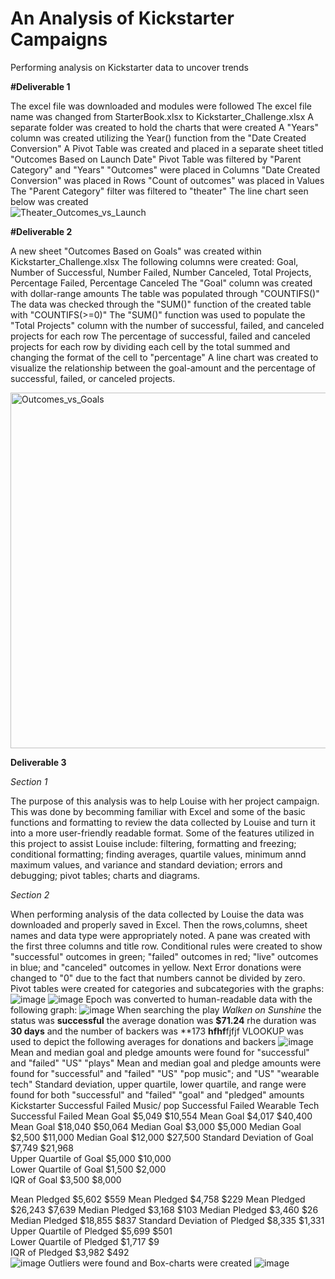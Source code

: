 # An Analysis of Kickstarter Campaigns
Performing analysis on Kickstarter data to uncover trends

**#Deliverable 1**

The excel file was downloaded and modules were followed 
The excel file name was changed from StarterBook.xlsx to Kickstarter_Challenge.xlsx
A separate folder was created to hold the charts that were created 
A "Years" column was created utilizing the Year() function from the "Date Created Conversion" 
A Pivot Table was created and placed in a separate sheet titled "Outcomes Based on Launch Date" 
	Pivot Table was filtered by "Parent Category" and "Years" 
	"Outcomes" were placed in Columns 
	"Date Created Conversion" was placed in Rows
	"Count of outcomes" was placed in Values 
	The "Parent Category" filter was filtered to "theater"
The line chart seen below was created	
	![Theater_Outcomes_vs_Launch](https://user-images.githubusercontent.com/99268646/154607482-c6237c13-b4de-4885-84c4-6dd420199e3c.png)

**#Deliverable 2**

A new sheet "Outcomes Based on Goals" was created within Kickstarter_Challenge.xlsx
The following columns were created: Goal, Number of Successful, Number Failed, Number Canceled, Total Projects, Percentage Failed, Percentage Canceled 
The "Goal" column was created with dollar-range amounts 
The table was populated through "COUNTIFS()"
The data was checked through the "SUM()" function of the created table with "COUNTIFS(>=0)"
The "SUM()" function was used to populate the "Total Projects" column with the number of successful, failed, and canceled projects for each row 
The percentage of successful, failed and canceled projects for each row by dividing each cell by the total summed and changing the format of the cell to "percentage"
A line chart was created to visualize the relationship between the goal-amount and the percentage of successful, failed, or canceled projects. 

<img width="569" alt="Outcomes_vs_Goals" src="https://user-images.githubusercontent.com/99268646/154712183-8de17ef5-0707-4a84-bda2-827b878d7511.png">

**Deliverable 3**

_Section 1_

The purpose of this analysis was to help Louise with her project campaign. This was done by becomming familiar with Excel and some of the basic functions and formatting to review the data collected by Louise and turn it into a more user-friendly readable format. Some of the features utilized in this project to assist Louise include: filtering, formatting and freezing; conditional formatting; finding averages, quartile values, minimum annd maximum values, and variance and standard deviation; errors and debugging; pivot tables; charts and diagrams. 

_Section 2_

When performing analysis of the data collected by Louise the data was downloaded and properly saved in Excel. Then the rows,columns, sheet names and data type were appropriately noted. A pane was created with the first three columns and title row. Conditional rules were created to show "successful" outcomes in green; "failed" outcomes in red; "live" outcomes in blue; and "canceled" outcomes in yellow. Next Error donations were changed to "0" due to the fact that numbers cannot be divided by zero. Pivot tables were created for categories and subcategories with the graphs: 
![image](https://user-images.githubusercontent.com/99268646/153982455-eab881ea-7c55-4694-9c2f-5fb61fbc5632.png)
![image](https://user-images.githubusercontent.com/99268646/153982492-13461871-4b6d-4095-9de8-984bf8591c2a.png)
Epoch was converted to human-readable data with the following graph:
![image](https://user-images.githubusercontent.com/99268646/153983458-24480760-507f-46f3-a248-87ea4fa80f37.png)
When searching the play _Walken on Sunshine_ the status was **successful** the average donation was **$71.24** rhe duration was **30 days** and the number of backers was **173 **hfhf**fjfjf
VLOOKUP was used to depict the following averages for donations and backers
![image](https://user-images.githubusercontent.com/99268646/153983211-152385b6-6a02-49bc-8eea-f1c637633cb8.png)
Mean and median goal and pledge amounts were found for "successful" and "failed" "US" "plays" 
Mean and median goal and pledge amounts were found for "successful" and "failed" "US" "pop music"; and "US" "wearable tech"
Standard deviation, upper quartile, lower quartile, and range were found for both "successful" and "failed" "goal" and "pledged" amounts
Kickstarter	Successful	Failed			Music/ pop	Successful	Failed			Wearable Tech	Successful	Failed
Mean Goal	$5,049	$10,554			Mean Goal	$4,017	$40,400			Mean Goal	$18,040	$50,064
Median Goal	$3,000	$5,000			Median Goal	$2,500	$11,000			Median Goal	$12,000	$27,500
Standard Deviation of Goal	$7,749	$21,968										
Upper Quartile of Goal	$5,000	$10,000										
Lower Quartile of Goal	$1,500	$2,000										
IQR of Goal	$3,500	$8,000										
												
Mean Pledged	$5,602	$559			Mean Pledged	$4,758	$229			Mean Pledged	$26,243	$7,639
Median Pledged	$3,168	$103			Median Pledged	$3,460	$26			Median Pledged	$18,855	$837
Standard Deviation of Pledged	$8,335	$1,331										
Upper Quartile of Pledged	$5,699	$501										
Lower Quartile of Pledged	$1,717	$9										
IQR of Pledged	$3,982	$492										
![image](https://user-images.githubusercontent.com/99268646/153984075-f96c8172-f75b-455d-953b-e6fde4146d54.png)
Outliers were found and Box-charts were created 
![image](https://user-images.githubusercontent.com/99268646/153984402-b98ac746-5e03-47fa-a13d-d962b15dc5a3.png)
